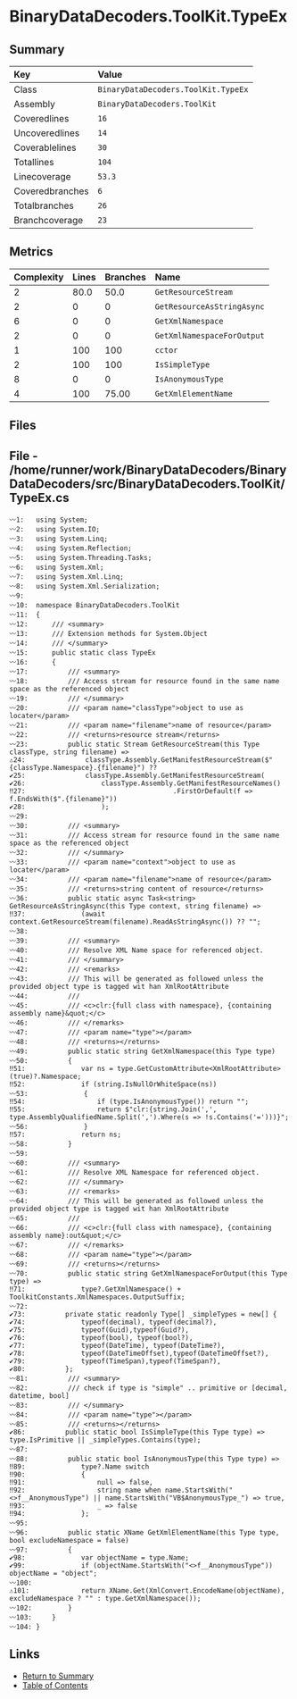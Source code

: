 ﻿# BinaryDataDecoders.ToolKit.TypeEx

## Summary

| Key             | Value                               |
| :-------------- | :---------------------------------- |
| Class           | `BinaryDataDecoders.ToolKit.TypeEx` |
| Assembly        | `BinaryDataDecoders.ToolKit`        |
| Coveredlines    | `16`                                |
| Uncoveredlines  | `14`                                |
| Coverablelines  | `30`                                |
| Totallines      | `104`                               |
| Linecoverage    | `53.3`                              |
| Coveredbranches | `6`                                 |
| Totalbranches   | `26`                                |
| Branchcoverage  | `23`                                |

## Metrics

| Complexity | Lines | Branches | Name                       |
| :--------- | :---- | :------- | :------------------------- |
| 2          | 80.0  | 50.0     | `GetResourceStream`        |
| 2          | 0     | 0        | `GetResourceAsStringAsync` |
| 6          | 0     | 0        | `GetXmlNamespace`          |
| 2          | 0     | 0        | `GetXmlNamespaceForOutput` |
| 1          | 100   | 100      | `cctor`                    |
| 2          | 100   | 100      | `IsSimpleType`             |
| 8          | 0     | 0        | `IsAnonymousType`          |
| 4          | 100   | 75.00    | `GetXmlElementName`        |

## Files

## File - /home/runner/work/BinaryDataDecoders/BinaryDataDecoders/src/BinaryDataDecoders.ToolKit/TypeEx.cs

```CSharp
〰1:   using System;
〰2:   using System.IO;
〰3:   using System.Linq;
〰4:   using System.Reflection;
〰5:   using System.Threading.Tasks;
〰6:   using System.Xml;
〰7:   using System.Xml.Linq;
〰8:   using System.Xml.Serialization;
〰9:   
〰10:  namespace BinaryDataDecoders.ToolKit
〰11:  {
〰12:      /// <summary>
〰13:      /// Extension methods for System.Object
〰14:      /// </summary>
〰15:      public static class TypeEx
〰16:      {
〰17:          /// <summary>
〰18:          /// Access stream for resource found in the same name space as the referenced object
〰19:          /// </summary>
〰20:          /// <param name="classType">object to use as locater</param>
〰21:          /// <param name="filename">name of resource</param>
〰22:          /// <returns>resource stream</returns>
〰23:          public static Stream GetResourceStream(this Type classType, string filename) =>
⚠24:               classType.Assembly.GetManifestResourceStream($"{classType.Namespace}.{filename}") ??
✔25:               classType.Assembly.GetManifestResourceStream(
✔26:                   classType.Assembly.GetManifestResourceNames()
‼27:                                     .FirstOrDefault(f => f.EndsWith($".{filename}"))
✔28:                   );
〰29:  
〰30:          /// <summary>
〰31:          /// Access stream for resource found in the same name space as the referenced object
〰32:          /// </summary>
〰33:          /// <param name="context">object to use as locater</param>
〰34:          /// <param name="filename">name of resource</param>
〰35:          /// <returns>string content of resource</returns>
〰36:          public static async Task<string> GetResourceAsStringAsync(this Type context, string filename) =>
‼37:              (await context.GetResourceStream(filename).ReadAsStringAsync()) ?? "";
〰38:  
〰39:          /// <summary>
〰40:          /// Resolve XML Name space for referenced object.
〰41:          /// </summary>
〰42:          /// <remarks>
〰43:          /// This will be generated as followed unless the provided object type is tagged wit han XmlRootAttribute
〰44:          ///
〰45:          /// <c>clr:{full class with namespace}, {containing assembly name}&quot;</c>
〰46:          /// </remarks>
〰47:          /// <param name="type"></param>
〰48:          /// <returns></returns>
〰49:          public static string GetXmlNamespace(this Type type)
〰50:          {
‼51:              var ns = type.GetCustomAttribute<XmlRootAttribute>(true)?.Namespace;
‼52:              if (string.IsNullOrWhiteSpace(ns))
〰53:              {
‼54:                  if (type.IsAnonymousType()) return "";
‼55:                  return $"clr:{string.Join(',', type.AssemblyQualifiedName.Split(',').Where(s => !s.Contains('=')))}";
〰56:              }
‼57:              return ns;
〰58:          }
〰59:  
〰60:          /// <summary>
〰61:          /// Resolve XML Namespace for referenced object.
〰62:          /// </summary>
〰63:          /// <remarks>
〰64:          /// This will be generated as followed unless the provided object type is tagged wit han XmlRootAttribute
〰65:          ///
〰66:          /// <c>clr:{full class with namespace}, {containing assembly name}:out&quot;</c>
〰67:          /// </remarks>
〰68:          /// <param name="type"></param>
〰69:          /// <returns></returns>
〰70:          public static string GetXmlNamespaceForOutput(this Type type) =>
‼71:              type?.GetXmlNamespace() + ToolkitConstants.XmlNamespaces.OutputSuffix;
〰72:  
✔73:          private static readonly Type[] _simpleTypes = new[] {
✔74:              typeof(decimal), typeof(decimal?),
✔75:              typeof(Guid),typeof(Guid?),
✔76:              typeof(bool), typeof(bool?),
✔77:              typeof(DateTime), typeof(DateTime?),
✔78:              typeof(DateTimeOffset),typeof(DateTimeOffset?),
✔79:              typeof(TimeSpan),typeof(TimeSpan?),
✔80:          };
〰81:          /// <summary>
〰82:          /// check if type is "simple" .. primitive or [decimal, datetime, bool]
〰83:          /// </summary>
〰84:          /// <param name="type"></param>
〰85:          /// <returns></returns>
✔86:          public static bool IsSimpleType(this Type type) => type.IsPrimitive || _simpleTypes.Contains(type);
〰87:  
〰88:          public static bool IsAnonymousType(this Type type) =>
‼89:              type?.Name switch
‼90:              {
‼91:                  null => false,
‼92:                  string name when name.StartsWith("<>f__AnonymousType") || name.StartsWith("VB$AnonymousType_") => true,
‼93:                  _ => false
‼94:              };
〰95:  
〰96:          public static XName GetXmlElementName(this Type type, bool excludeNamespace = false)
〰97:          {
✔98:              var objectName = type.Name;
✔99:              if (objectName.StartsWith("<>f__AnonymousType")) objectName = "object";
〰100: 
⚠101:             return XName.Get(XmlConvert.EncodeName(objectName), excludeNamespace ? "" : type.GetXmlNamespace());
〰102:         }
〰103:     }
〰104: }
```

## Links

* [Return to Summary](Summary.md)
* [Table of Contents](../TOC.md)

